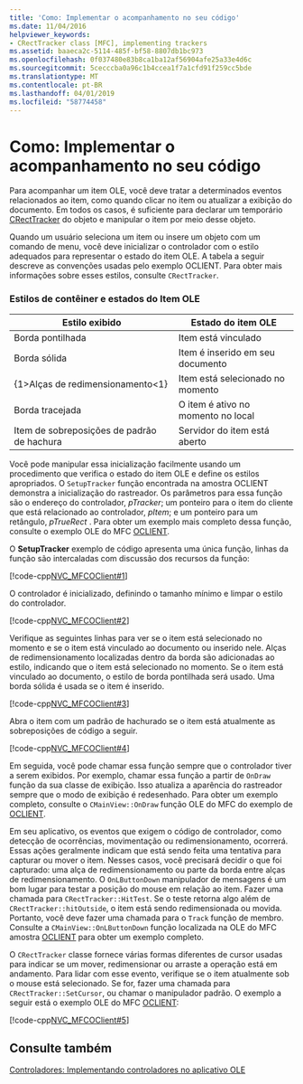 ```yaml
---
title: 'Como: Implementar o acompanhamento no seu código'
ms.date: 11/04/2016
helpviewer_keywords:
- CRectTracker class [MFC], implementing trackers
ms.assetid: baaeca2c-5114-485f-bf58-8807db1bc973
ms.openlocfilehash: 0f037480e83b8ca1ba12af56904afe25a33e4d6c
ms.sourcegitcommit: 5cecccba0a96c1b4ccea1f7a1cfd91f259cc5bde
ms.translationtype: MT
ms.contentlocale: pt-BR
ms.lasthandoff: 04/01/2019
ms.locfileid: "58774458"
---
```

# <a name="how-to-implement-tracking-in-your-code"></a>Como: Implementar o acompanhamento no seu código

Para acompanhar um item OLE, você deve tratar a determinados eventos relacionados ao item, como quando clicar no item ou atualizar a exibição do documento. Em todos os casos, é suficiente para declarar um temporário [CRectTracker](../mfc/reference/crecttracker-class.md) do objeto e manipular o item por meio desse objeto.

Quando um usuário seleciona um item ou insere um objeto com um comando de menu, você deve inicializar o controlador com o estilo adequados para representar o estado do item OLE. A tabela a seguir descreve as convenções usadas pelo exemplo OCLIENT. Para obter mais informações sobre esses estilos, consulte `CRectTracker`.

### <a name="container-styles-and-states-of-the-ole-item"></a>Estilos de contêiner e estados do Item OLE

|Estilo exibido|Estado do item OLE|
|---------------------|-----------------------|
|Borda pontilhada|Item está vinculado|
|Borda sólida|Item é inserido em seu documento|
|{1&gt;Alças de redimensionamento&lt;1}|Item está selecionado no momento|
|Borda tracejada|O item é ativo no momento no local|
|Item de sobreposições de padrão de hachura|Servidor do item está aberto|

Você pode manipular essa inicialização facilmente usando um procedimento que verifica o estado do item OLE e define os estilos apropriados. O `SetupTracker` função encontrada na amostra OCLIENT demonstra a inicialização do rastreador. Os parâmetros para essa função são o endereço do controlador, *pTracker*; um ponteiro para o item do cliente que está relacionado ao controlador, *pItem*; e um ponteiro para um retângulo, *pTrueRect* . Para obter um exemplo mais completo dessa função, consulte o exemplo OLE do MFC [OCLIENT](../overview/visual-cpp-samples.md).

O **SetupTracker** exemplo de código apresenta uma única função, linhas da função são intercaladas com discussão dos recursos da função:

[!code-cpp[NVC_MFCOClient#1](../mfc/codesnippet/cpp/how-to-implement-tracking-in-your-code_1.cpp)]

O controlador é inicializado, definindo o tamanho mínimo e limpar o estilo do controlador.

[!code-cpp[NVC_MFCOClient#2](../mfc/codesnippet/cpp/how-to-implement-tracking-in-your-code_2.cpp)]

Verifique as seguintes linhas para ver se o item está selecionado no momento e se o item está vinculado ao documento ou inserido nele. Alças de redimensionamento localizadas dentro da borda são adicionadas ao estilo, indicando que o item está selecionado no momento. Se o item está vinculado ao documento, o estilo de borda pontilhada será usado. Uma borda sólida é usada se o item é inserido.

[!code-cpp[NVC_MFCOClient#3](../mfc/codesnippet/cpp/how-to-implement-tracking-in-your-code_3.cpp)]

Abra o item com um padrão de hachurado se o item está atualmente as sobreposições de código a seguir.

[!code-cpp[NVC_MFCOClient#4](../mfc/codesnippet/cpp/how-to-implement-tracking-in-your-code_4.cpp)]

Em seguida, você pode chamar essa função sempre que o controlador tiver a serem exibidos. Por exemplo, chamar essa função a partir de `OnDraw` função da sua classe de exibição. Isso atualiza a aparência do rastreador sempre que o modo de exibição é redesenhado. Para obter um exemplo completo, consulte o `CMainView::OnDraw` função OLE do MFC do exemplo de [OCLIENT](../overview/visual-cpp-samples.md).

Em seu aplicativo, os eventos que exigem o código de controlador, como detecção de ocorrências, movimentação ou redimensionamento, ocorrerá. Essas ações geralmente indicam que está sendo feita uma tentativa para capturar ou mover o item. Nesses casos, você precisará decidir o que foi capturado: uma alça de redimensionamento ou parte da borda entre alças de redimensionamento. O `OnLButtonDown` manipulador de mensagens é um bom lugar para testar a posição do mouse em relação ao item. Fazer uma chamada para `CRectTracker::HitTest`. Se o teste retorna algo além de `CRectTracker::hitOutside`, o item está sendo redimensionada ou movida. Portanto, você deve fazer uma chamada para o `Track` função de membro. Consulte a `CMainView::OnLButtonDown` função localizada na OLE do MFC amostra [OCLIENT](../overview/visual-cpp-samples.md) para obter um exemplo completo.

O `CRectTracker` classe fornece várias formas diferentes de cursor usadas para indicar se um mover, redimensionar ou arraste a operação está em andamento. Para lidar com esse evento, verifique se o item atualmente sob o mouse está selecionado. Se for, fazer uma chamada para `CRectTracker::SetCursor`, ou chamar o manipulador padrão. O exemplo a seguir está o exemplo OLE do MFC [OCLIENT](../overview/visual-cpp-samples.md):

[!code-cpp[NVC_MFCOClient#5](../mfc/codesnippet/cpp/how-to-implement-tracking-in-your-code_5.cpp)]

## <a name="see-also"></a>Consulte também

[Controladores: Implementando controladores no aplicativo OLE](../mfc/trackers-implementing-trackers-in-your-ole-application.md)
